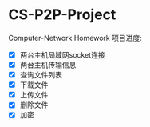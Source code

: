 # CS-P2P-Project
Computer-Network Homework
项目进度:
- [x] 两台主机局域网socket连接
- [x] 两台主机传输信息
- [x] 查询文件列表
- [x] 下载文件
- [x] 上传文件
- [x] 删除文件
- [x] 加密